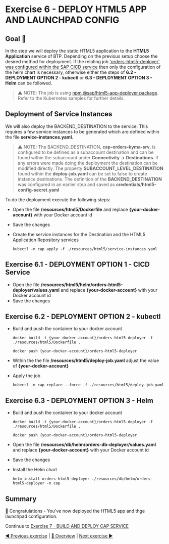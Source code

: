 # Exercise 6 - DEPLOY HTML5 APP AND LAUNCHPAD CONFIG

## Goal 🎯

In the step we will deploy the static HTML5 application to the **HTML5 Application** service of BTP. Depending on the previous setup choose the desired method for deployment. If the relating job ['orders-html5-deployer' was configured within the SAP CICD service](../ex3#exercise-352---orders-html5-deployer---optional) then only the configuration of the helm chart is necessary, otherwise either the steps of **6.2 - DEPLOYMENT OPTION 2 - kubectl** or **6.3 - DEPLOYMENT OPTION 3 - Helm** can be followed.

> ⚠ NOTE: The job is using [npm @sap/html5-app-deployer package](https://www.npmjs.com/package/@sap/html5-app-deployer). Refer to the Kubernetes samples for further details.

## Deployment of Service Instances

We will also deploy the BACKEND_DESTINATION to the service. This requires a few service instances to be generated which are defined within the file **service-instances.yaml**.

> ⚠ NOTE: The BACKEND_DESTINATION, **cap-orders-kyma-srv,** is configured to be defined as a subaccount destination and can be found within the subaccount under **Connectivity -> Destinations**. If any errors were made doing the deployment the destination can be modified directly. The property **SUBACCOUNT_LEVEL_DESTINATION** found within the **deploy-job.yaml** can be set to false to create instance destinations. The definition of the **BACKEND_DESTINATION** was configured in an earlier step and saved as **credentials/html5-config-secret.yaml**

To do the deployment execute the following steps:

- Open the file **/resources/html5/Dockerfile** and replace **{your-docker-account}** with your Docker account id
- Save the changes
- Create the service instances for the Destination and the HTML5 Application Repository services

  ```shell
  kubectl -n cap apply -f ./resources/html5/service-instances.yaml
  ```

## Exercise 6.1 - DEPLOYMENT OPTION 1 - CICD Service

- Open the file **/resources/html5/helm/orders-html5-deployer/values.yaml** and replace **{your-docker-account}** with your Docker account id
- Save the changes

## Exercise 6.2 - DEPLOYMENT OPTION 2 - kubectl

- Build and push the container to your docker account

  ```shell
  docker build -t {your-docker-account}/orders-html5-deployer -f ./resources/html5/Dockerfile .

  docker push {your-docker-account}/orders-html5-deployer
  ```

- Within the the file **/resources/html5/deploy-job.yaml** adjust the value of **{your-docker-account}**
- Apply the job

  ```shell
  kubectl -n cap replace --force -f ./resources/html5/deploy-job.yaml
  ```

## Exercise 6.3 - DEPLOYMENT OPTION 3 - Helm

- Build and push the container to your docker account

  ```shell
  docker build -t {your-docker-account}/orders-html5-deployer -f ./resources/html5/Dockerfile .

  docker push {your-docker-account}/orders-html5-deployer
  ```

- Open the file **/resources/db/helm/orders-db-deployer/values.yaml** and replace **{your-docker-account}** with your Docker account id
- Save the changes
- Install the Helm chart

  ```shell
  helm install orders-html5-deployer ./resources/db/helm/orders-html5-deployer -n cap
  ```

## Summary

🎉 Congratulations - You've now deployed the HTML5 app and thge launchpad configuration.

Continue to [Exercise 7 - BUILD AND DEPLOY CAP SERVICE](../ex7/README.md)

[◀ Previous exercise](../ex5/README.md) | [🔼 Overview](../../README.md) | [Next exercise ▶](../ex7/README.md)
